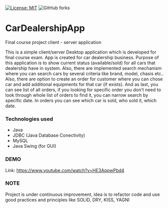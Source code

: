 [![License: MIT](https://img.shields.io/badge/License-MIT-green.svg)](https://opensource.org/licenses/MIT)
![GitHub forks](https://img.shields.io/github/forks/MiroslavKolosnjaji/CarDealershipApp)
# CarDealershipApp
Final course project client - server application

This is a simple client/server Desktop application which is developed for final course exam. App is created for car dealership business. Purpose of this application is to show current status (available/sold) for all cars that dealership have in system. Also, there are implemented search mechanism where you can search cars by several criteria like brand, model, chasis etc.. Also, there are option to create an order for customer where you can chose car and add additional equipments for that car (if exists). And as last, you can see list of all orders, if you looking for specific order you don't need to look through whole list of orders to find it, you can narrow search by specific date. In orders you can see which car is sold, who sold it, which date.

### Technologies used

- Java
- JDBC (Java Database Conectivity)
- MySQL
- Java Swing (for GUI)

### DEMO
Link: https://www.youtube.com/watch?v=HE3AqpwPbd4

### NOTE
Project is under continuous improvement, idea is to refactor code and use good practices and principles
like SOLID, DRY, KISS, YAGNI
